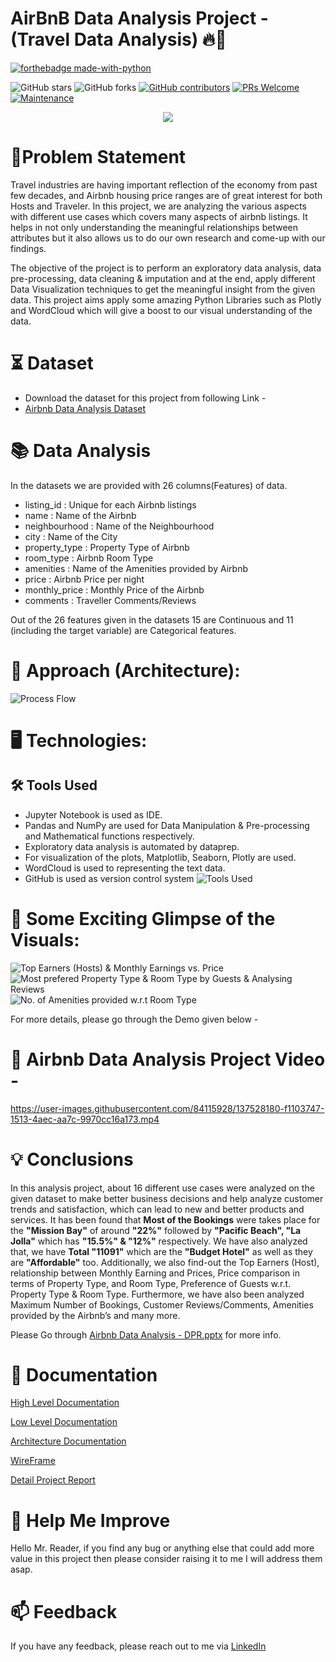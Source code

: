 
# AirBnB Data Analysis Project - (Travel Data Analysis) 🔥🍁

<p align="center">

  [![forthebadge made-with-python](http://ForTheBadge.com/images/badges/made-with-python.svg)](https://www.python.org/)
  
  ![GitHub stars](https://img.shields.io/github/stars/Lokesh-Attarde/Airbnb-Data-Analysis)
  ![GitHub forks](https://img.shields.io/github/forks/Lokesh-Attarde/Airbnb-Data-Analysis)
  [![GitHub contributors](https://img.shields.io/github/contributors/Lokesh-Attarde/Airbnb-Data-Analysis.svg)](https://GitHub.com/Lokesh-Attarde/Airbnb-Data-Analysis/graphs/contributors/)
  [![PRs Welcome](https://img.shields.io/badge/PRs-welcome-brightgreen.svg?style=flat-square)](http://makeapullrequest.com)
  [![Maintenance](https://img.shields.io/badge/Maintained%3F-yes-green.svg)](https://GitHub.com/Naereen/StrapDown.js/graphs/commit-activity)
</p>  

<p align="center">
  <img src="https://user-images.githubusercontent.com/84115928/142564472-5aa50b45-98a6-4c48-8aeb-e58a3daa601a.png">
</p>

# 📝Problem Statement
Travel  industries  are  having  important  reflection  of  the  economy  from  past  few  decades,  and  Airbnb 
housing price ranges are of great interest for both Hosts and Traveler. In this project, we are analyzing the 
various aspects with different use cases which covers  many aspects of airbnb listings. It helps in not only 
understanding  the  meaningful  relationships  between  attributes  but  it  also  allows  us  to  do  our  own 
research and come-up with our findings.

The objective of the project is to perform  an exploratory data analysis, data pre-processing, data cleaning 
& imputation and at the end, apply different Data Visualization  techniques  to  get the  meaningful insight 
from the given data. This project aims apply some amazing Python Libraries such as Plotly and WordCloud 
which will give a boost to our visual understanding of the data.

# ⏳ Dataset
* Download the dataset for this project from following Link -
* [Airbnb Data Analysis Dataset](https://drive.google.com/drive/folders/1g9GW-c66UyKh01pCey8vxO2y6fcJ-Nhy?usp=sharing)

# 📚 Data Analysis
In the datasets we are provided with 26 columns(Features) of data.

* listing_id : Unique for each Airbnb listings
* name : Name of the Airbnb
* neighbourhood : Name of the Neighbourhood
* city : Name of the City
* property_type : Property Type of Airbnb
* room_type : Airbnb Room Type
* amenities : Name of the Amenities provided by Airbnb
* price : Airbnb Price per night
* monthly_price : Monthly Price of the Airbnb
* comments : Traveller Comments/Reviews

Out of the 26 features given in the datasets 15 are Continuous and 11 (including the target variable) are Categorical features.

# 🎉 Approach (Architecture):
![Process Flow](https://user-images.githubusercontent.com/84115928/137479294-ccfa21f9-81e1-4de8-8f96-15ddefdec06e.JPG)

# 🖥️ Technologies:
## 🛠️ Tools Used
* Jupyter Notebook is used as IDE. 
* Pandas and NumPy are used for Data Manipulation & Pre-processing and Mathematical functions respectively.
* Exploratory data analysis is automated by dataprep. 
* For visualization of the plots, Matplotlib, Seaborn, Plotly are used.
* WordCloud is used to representing the text data.
* GitHub is used as version control system
![Tools Used](https://user-images.githubusercontent.com/84115928/137479477-5b2ee79c-078a-4b44-8dcb-a4d376fdded6.JPG)


# 🌱 Some Exciting Glimpse of the Visuals:
![Top Earners (Hosts) & Monthly Earnings vs. Price](https://user-images.githubusercontent.com/84115928/137474580-bb1d102c-48cf-4bdd-8114-1326d8f0b502.gif)
![Most prefered Property Type & Room Type by Guests & Analysing Reviews](https://user-images.githubusercontent.com/84115928/137478294-6f75f095-33ec-472c-a3d2-556ac2a5c4e1.gif)
![No. of Amenities provided w.r.t Room Type](https://user-images.githubusercontent.com/84115928/137477607-53c3b573-ed8e-4a31-ae5c-bcc7a952ffec.gif)

For more details, please go through the Demo given below -
# 🎯 Airbnb Data Analysis Project Video -

https://user-images.githubusercontent.com/84115928/137528180-f1103747-1513-4aec-aa7c-9970cc16a173.mp4

# 💡 Conclusions
In this analysis project, about 16 different use cases were analyzed on the given dataset to make better business decisions and help analyze customer trends and satisfaction, which can lead to new and better products and services. It has been found that **Most of the Bookings** were takes place for the **"Mission Bay"** of around **"22%"** followed by **"Pacific Beach", "La Jolla"** which has **"15.5%"  & "12%"** respectively.  We have also analyzed that, we have **Total "11091"** which are the **"Budget Hotel"** as well as they are **"Affordable"** too.  Additionally,  we also find-out the Top Earners (Host), 
relationship between Monthly Earning and Prices, Price comparison in terms of Property Type, and 
Room Type, Preference of Guests w.r.t. Property Type & Room Type. Furthermore, we have also 
been analyzed Maximum Number of Bookings, Customer Reviews/Comments, Amenities provided 
by the Airbnb’s and many more. 

Please Go through [Airbnb Data Analysis - DPR.pptx](https://github.com/Lokesh-Attarde/Airbnb-Data-Analysis/blob/a01467627b0b301ff3ed8cfe16093f2f078f041a/Documents/AirBnB%20Data%20Analysis%20-%20DPR.pptx) for more info.

# 📖 Documentation

[High Level Documentation](https://github.com/Lokesh-Attarde/Airbnb-Data-Analysis/blob/a5accd0d6d05cf9663febaa34ea4e106984f9e76/Documents/AirBnB%20Data%20Analysis%20-%20HLD.pdf)

[Low Level Documentation](https://github.com/Lokesh-Attarde/Airbnb-Data-Analysis/blob/2f7b01b003d93a0983bb5a5e697c37aec1090aac/Documents/AirBnB%20Data%20Analysis%20-%20LLD.pdf)

[Architecture Documentation](https://github.com/Lokesh-Attarde/Airbnb-Data-Analysis/blob/2f7b01b003d93a0983bb5a5e697c37aec1090aac/Documents/AirBnB%20Data%20Analysis%20-%20Architecture.pdf)

[WireFrame](https://github.com/Lokesh-Attarde/Airbnb-Data-Analysis/blob/2f7b01b003d93a0983bb5a5e697c37aec1090aac/Documents/AirBnB%20Data%20Analysis%20-%20Wireframe.pdf)

[Detail Project Report](https://github.com/Lokesh-Attarde/Airbnb-Data-Analysis/blob/a01467627b0b301ff3ed8cfe16093f2f078f041a/Documents/AirBnB%20Data%20Analysis%20-%20DPR.pptx)

# 🎉 Help Me Improve
Hello Mr. Reader, if you find any bug or anything else that could add more value in this project then please consider raising it to me I will address them asap.

  
# 📫 Feedback

If you have any feedback, please reach out to me via [LinkedIn](www.linkedin.com/in/utkarsh-bhadauria11/)

